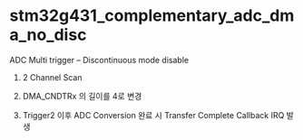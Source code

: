 # stm32g431_complementary_adc_dma_no_disc

ADC Multi trigger – Discontinuous mode disable

 1) 2 Channel Scan 
 
 2) DMA_CNDTRx 의 길이를 4로 변경
 
 3) Trigger2 이후 ADC Conversion 완료 시 Transfer Complete Callback IRQ 발생
 
 

